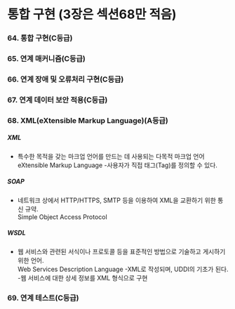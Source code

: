 # 통합 구현 (3장은 섹션68만 적음)

### 64. 통합 구현(C등급)

### 65. 연계 매커니즘(C등급)

### 66. 연계 장애 및 오류처리 구현(C등급)

### 67. 연계 데이터 보안 적용(C등급)

### 68. XML(eXtensible Markup Language)(A등급)

##### XML

- 특수한 목적을 갖는 마크업 언어를 만드는 데 사용되는 다목적 마크업 언어<br> eXtensible Markup Language -사용자가 직접 태그(Tag)를 정의할 수 있다.

##### SOAP

- 네트워크 상에서 HTTP/HTTPS, SMTP 등을 이용하여 XML을 교환하기 위한 통신 규약.
  <br>Simple Object Access Protocol

##### WSDL

- 웹 서비스와 관련된 서식이나 프로토콜 등을 표준적인 방법으로 기술하고 게시하기 위한 언어. <Br> Web Services Description Language
  -XML로 작성되며, UDDI의 기초가 된다. -웹 서비스에 대한 상세 정보를 XML 형식으로 구현

### 69. 연계 테스트(C등급)

